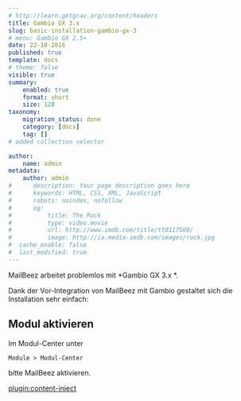 ```yaml
---
# http://learn.getgrav.org/content/headers
title: Gambio GX 3.x
slug: basic-installation-gambio-gx-3
# menu: Gambio GX 2.5+
date: 22-10-2016
published: true
template: docs
# theme: false
visible: true
summary:
    enabled: true
    format: short
    size: 128
taxonomy:
    migration_status: done
    category: [docs]
    tag: []
# added collection selector

author:
    name: admin
metadata:
    author: admin
#      description: Your page description goes here
#      keywords: HTML, CSS, XML, JavaScript
#      robots: noindex, nofollow
#      og:
#          title: The Rock
#          type: video.movie
#          url: http://www.imdb.com/title/tt0117500/
#          image: http://ia.media-imdb.com/images/rock.jpg
#  cache_enable: false
#  last_modified: true
---
```



MailBeez arbeitet problemlos mit *Gambio GX 3.x *.

Dank der Vor-Integration von MailBeez mit Gambio gestaltet sich die Installation sehr einfach:


## Modul aktivieren

Im Modul-Center unter

`Module > Modul-Center`

bitte MailBeez aktivieren.


[plugin:content-inject](/content_blocks/run_installer)